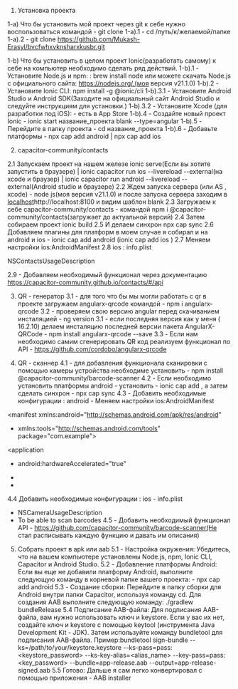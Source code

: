1) Установка проекта

1-а) Что бы установить мой проект через git к себе нужно воспользоваться командой - git clone
1-а).1 - cd /путь/к/желаемой/папке
1-а).2 - git clone https://github.com/Mukash-Erasyl/bvcfwhxvknsharxkusbr.git


1-b) Что бы установить в целом проект Ionic(разработать самому) к себе на компьютер необходимо сделать ряд действий. 
1-b).1 - Установите Node.js и npm: : brew install node или можете скачать Node.js с официального сайта: https://nodejs.org/.(моя версия v21.1.0) 
1-b).2 - Установите Ionic CLI: npm install -g @ionic/cli
1-b).3.1 - Установите Android Studio и Android SDK(Заходите на официальный сайт Android Studio и следуйте инструкциям для установки.)
1-b).3.2 - Установите Xcode (для разработки под iOS): - есть в App Store
1-b).4 - Создайте новый проект Ionic - ionic start название_проекта blank --type=angular
1-b).5 - Перейдите в папку проекта - cd название_проекта
1-b).6 - Добавьте платформы - npx cap add android | npx cap add ios

2) capacitor-community/contacts
   
2.1 Запускаем проект на нашем железе ionic serve(Если вы хотите запустить в браузере) | ionic capacitor run ios --livereload --external(на xcode и браузер) | ionic capacitor run android --livereload --external(Android studio и браузере)
2.2 Ждем запуска сервера (или AS , xcode) - node js(моя версия v21.1.0) и после запуска сервера заходим в [localhost](http://localhost:8100)http://localhost:8100 и видим шаблон blank
2.3  Загружаем к себе capacitor-community/contacts - командой npm i @capacitor-community/contacts(загружает до актуальной версий)
2.4 Затем собираем проект ionic build 
2.5 И делаем синхрон npx cap sync
2.6 Добавляем плагины для платформ в моем случае я собирал и на android и ios  - ionic cap add android (ionic cap add ios )
2.7 Меняем настройки ios:AndroidManifest
<uses-permission android:name="android.permission.READ_CONTACTS" />
<uses-permission android:name="android.permission.WRITE_CONTACTS" />
2.8 ios : info.plist

NSContactsUsageDescription

2.9 - Добавляем необходимый функционал через документацию https://capacitor-community.github.io/contacts/#/api 


3) QR - генератор
3.1 - для того что бы мы могли работать с qr в проекте загружаем angularx-qrcode командой - npm i angularx-qrcode
3.2 - проверяем свою версию angular перед скачиванием инсталяцией - ng version
3.1 - если последняя версия как у меня ( 16.2.10) делаем инсталяцию последней версии пакета AngularX-QRCode - npm install angularx-qrcode --save
3.3 - Если нам необходимо самим сгенерировать QR код реализуем функционал по API - https://github.com/cordobo/angularx-qrcode

4) QR - сканнер
4.1 - для добавления функционала сканировки с помощью камеры устройства необходиме установить - npm install @capacitor-community/barcode-scanner
4.2 - Если необходимо установить платформы android - установить - ionic cap add , а затем сделать синхрон - npx cap sync 
4.3 - Добавить необходимые конфигурации : android -
   Меняем настройки ios:AndroidManifest
<?xml version="1.0" encoding="utf-8"?>
<manifest
  xmlns:android="http://schemas.android.com/apk/res/android"
+  xmlns:tools="http://schemas.android.com/tools"
  package="com.example">

  <application
+    android:hardwareAccelerated="true"
  >
  </application>

+  <uses-permission android:name="android.permission.CAMERA" />

+  <uses-sdk tools:overrideLibrary="com.google.zxing.client.android" />
</manifest>

4.4 Добавить необходимые конфигурации : ios -
info.plist
+  <key>NSCameraUsageDescription</key>
+  <string>To be able to scan barcodes</string>
4.5 - Добавить необходимый функционал API - https://github.com/capacitor-community/barcode-scanner(Не стал расписывать каждую функцию и давать им описания)


5) Собрать проект в apk или aab
5.1 - Настройка окружения:
Убедитесь, что на вашем компьютере установлены Node.js, npm, Ionic CLI, Capacitor и Android Studio.
5.2 - Добавление платформы Android:
Если вы еще не добавили платформу Android, выполните следующую команду в корневой папке вашего проекта: - npx cap add android
5.3 - Создание сборки:
Перейдите в папку сборки для Android внутри папки Capacitor, используя команду cd.
Для создания AAB выполните следующую команду: ./gradlew bundleRelease
5.4 Подписание AAB-файла:
Для подписания AAB-файла, вам нужно использовать ключ и keystore. Если у вас их нет, создайте ключ и keystore с помощью keytool (инструмента Java Development Kit - JDK).
Затем используйте команду bundletool для подписания AAB-файла. Пример:bundletool sign-bundle --ks=/path/to/your/keystore.keystore --ks-pass=pass:<keystore_password> --ks-key-alias=<alias_name> --key-pass=pass:<key_password> --bundle=app-release.aab --output=app-release-signed.aab
5.5 Готово: Дальше я сам легко конвертировал с помощью приложения - AAB installer 













